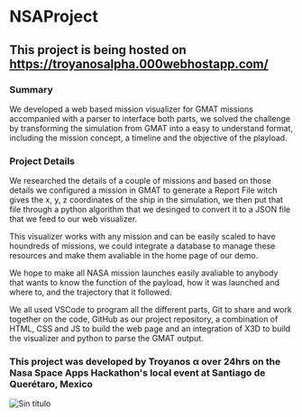 # NSAProject

## This project is being hosted on https://troyanosalpha.000webhostapp.com/

### Summary

We developed a web based mission visualizer for GMAT missions accompanied with a parser to interface both parts, we solved the challenge by transforming the simulation from GMAT into a easy to understand format, including the mission concept, a timeline and the objective of the playload.

### Project Details

We researched the details of a couple of missions and based on those details we configured a mission in GMAT to generate a Report File witch gives the x, y, z coordinates of the ship in the simulation, we then put that file through a python algorithm that we desinged to convert it to a JSON file that we feed to our web visualizer.

This visualizer works with any mission and can be easily scaled to have houndreds of missions, we could integrate a database to manage these resources and make them avaliable in the home page of our demo.

We hope to make all NASA mission launches easily avaliable to anybody that wants to know the function of the payload, how it was launched and where to, and the trajectory that it followed.

We all used VSCode to program all the different parts, Git to share and work together on the code, GitHub as our project repository, a combination of HTML, CSS and JS to build the web page and an integration of X3D to build the visualizer and python to parse the GMAT output.

### This project was developed by Troyanos α over 24hrs on the Nasa Space Apps Hackathon's local event at Santiago de Querétaro, Mexico
![Sin título](https://github.com/PureCilantro/NSAProject/assets/123120513/ac36f4b7-f983-4831-a130-039812f2652b)
